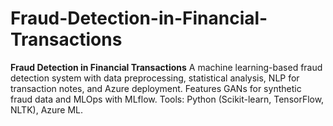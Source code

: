 # Fraud-Detection-in-Financial-Transactions
**Fraud Detection in Financial Transactions** A machine learning-based fraud detection system with data preprocessing, statistical analysis, NLP for transaction notes, and Azure deployment. Features GANs for synthetic fraud data and MLOps with MLflow. Tools: Python (Scikit-learn, TensorFlow, NLTK), Azure ML. 
